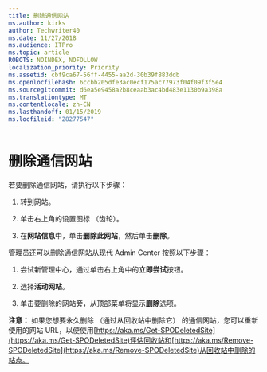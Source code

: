 ```yaml
---
title: 删除通信网站
ms.author: kirks
author: Techwriter40
ms.date: 11/27/2018
ms.audience: ITPro
ms.topic: article
ROBOTS: NOINDEX, NOFOLLOW
localization_priority: Priority
ms.assetid: cbf9ca67-56ff-4455-aa2d-30b39f883ddb
ms.openlocfilehash: 6ccbb205dfe3ac0ecf175ac77973f04f09f3f5e4
ms.sourcegitcommit: d6ea5e9458a2b8ceaab3ac4bd483e1130b9a398a
ms.translationtype: MT
ms.contentlocale: zh-CN
ms.lasthandoff: 01/15/2019
ms.locfileid: "28277547"
---
```

# <a name="delete-a-communication-site"></a>删除通信网站

若要删除通信网站，请执行以下步骤： 
  
1. 转到网站。 
  
2. 单击右上角的设置图标 （齿轮）。 
  
3. 在**网站信息**中，单击**删除此网站**，然后单击**删除**。 
  
管理员还可以删除通信网站从现代 Admin Center 按照以下步骤： 
  
1. 尝试新管理中心，通过单击右上角中的**立即尝试**按钮。 
  
2. 选择**活动网站**。 
  
3. 单击要删除的网站旁，从顶部菜单将显示**删除**选项。 
  
 **注意：** 如果您想要永久删除 （通过从回收站中删除它） 的通信网站，您可以重新使用的网站 URL，以便使用[https://aka.ms/Get-SPODeletedSite](https://aka.ms/Get-SPODeletedSite)评估回收站和[https://aka.ms/Remove-SPODeletedSite](https://aka.ms/Remove-SPODeletedSite)从回收站中删除的站点。 
  

